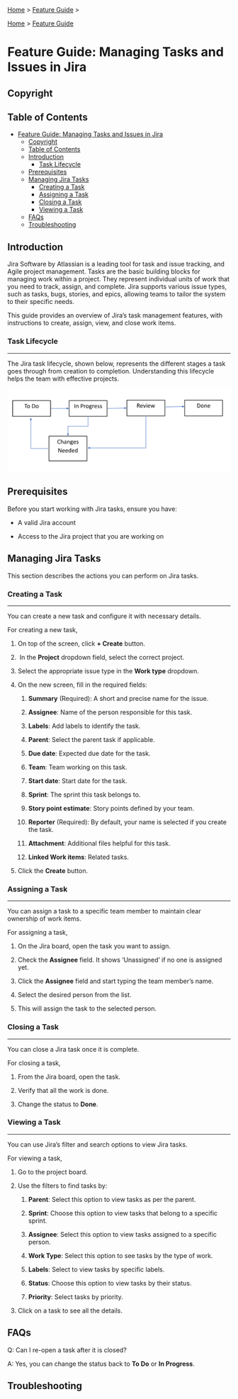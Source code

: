 <span class="breadcrumbs">
<a href="../index.md">Home</a> &gt;
 <a href="jira-feature-guide.md">Feature Guide</a> &gt;
</span>

  [Home](../index.md) &gt;
  [Feature Guide](#feature-guide-managing-tasks-and-issues-in-jira)

# Feature Guide: Managing Tasks and Issues in Jira


## Copyright


## Table of Contents

- [Feature Guide: Managing Tasks and Issues in Jira](#feature-guide-managing-tasks-and-issues-in-jira)
  - [Copyright](#copyright)
  - [Table of Contents](#table-of-contents)
  - [Introduction](#introduction)
    - [Task Lifecycle](#task-lifecycle)
  - [Prerequisites](#prerequisites)
  - [Managing Jira Tasks](#managing-jira-tasks)
    - [Creating a Task](#creating-a-task)
    - [Assigning a Task](#assigning-a-task)
    - [Closing a Task](#closing-a-task)
    - [Viewing a Task](#viewing-a-task)
  - [FAQs](#faqs)
  - [Troubleshooting](#troubleshooting)

## Introduction


Jira Software by Atlassian is a leading tool for task and issue tracking, and Agile project management. Tasks are the basic building blocks for managing work within a project. They represent individual units of work that you need to track, assign, and complete. Jira supports various issue types, such as tasks, bugs, stories, and epics, allowing teams to tailor the system to their specific needs.

This guide provides an overview of Jira’s task management features, with instructions to create, assign, view, and close work items.

### Task Lifecycle
--------------

The Jira task lifecycle, shown below, represents the different stages a task goes through from creation to completion. Understanding this lifecycle helps the team with effective projects.

![Jira Task Flow](../assets/images/JiraTasks.png)

## Prerequisites

Before you start working with Jira tasks, ensure you have:

- A valid Jira account

- Access to the Jira project that you are working on

## Managing Jira Tasks

This section describes the actions you can perform on Jira tasks.

### Creating a Task
---------------

You can create a new task and configure it with necessary details.

For creating a new task,

1. On top of the screen, click **\+ Create** button.

2.  In the **Project** dropdown field, select the correct project.

3. Select the appropriate issue type in the **Work type** dropdown.

4. On the new screen, fill in the required fields:

    1. **Summary** (Required): A short and precise name for the issue.

    2. **Assignee**: Name of the person responsible for this task.

    3. **Labels**: Add labels to identify the task.

    4. **Parent**: Select the parent task if applicable.

    5. **Due date**: Expected due date for the task.

    6. **Team**: Team working on this task.

    7. **Start date**: Start date for the task.

    8. **Sprint**: The sprint this task belongs to.

    9. **Story point estimate**: Story points defined by your team.

    10. **Reporter** (Required): By default, your name is selected if you create the task.

    11. **Attachment**: Additional files helpful for this task.

    12. **Linked Work items**: Related tasks.

5. Click the **Create** button.

### Assigning a Task
----------------

You can assign a task to a specific team member to maintain clear ownership of work items.

For assigning a task,

1. On the Jira board, open the task you want to assign.

2. Check the **Assignee** field. It shows ‘Unassigned’ if no one is assigned yet.

3. Click the **Assignee** field and start typing the team member’s name.

4. Select the desired person from the list.

5. This will assign the task to the selected person.

### Closing a Task
------------------

You can close a Jira task once it is complete.

For closing a task,

1. From the Jira board, open the task.

2. Verify that all the work is done.

3. Change the status to **Done**.  

### Viewing a Task
------------------

You can use Jira’s filter and search options to view Jira tasks.

For viewing a task,

1. Go to the project board.

2. Use the filters to find tasks by:

    1. **Parent**: Select this option to view tasks as per the parent.

    2. **Sprint**: Choose this option to view tasks that belong to a specific sprint.

    3. **Assignee**: Select this option to view tasks assigned to a specific person.

    4. **Work Type**: Select this option to see tasks by the type of work.

    5. **Labels**: Select to view tasks by specific labels.

    6. **Status**: Choose this option to view tasks by their status.

    7. **Priority**: Select tasks by priority.

3. Click on a task to see all the details.

## FAQs

Q: Can I re-open a task after it is closed?

A: Yes, you can change the status back to **To Do** or **In Progress**.

## Troubleshooting
